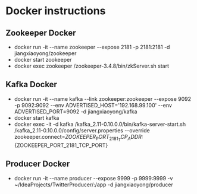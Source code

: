 Docker instructions
============================
Zookeeper Docker
----------------------------
- docker run -it --name zookeeper --expose 2181 -p 2181:2181 -d jiangxiaoyong/zookeeper
- docker start zookeeper
- docker exec zookeeper /zookeeper-3.4.8/bin/zkServer.sh start

Kafka Docker
----------------------------
- docker run -it --name kafka --link zookeeper:zookeeper --expose 9092 -p 9092:9092 --env ADVERTISED_HOST='192.168.99.100' --env ADVERTISED_PORT=9092 -d jiangxiaoyong/kafka
- docker start kafka
- docker exec -it -d kafka /kafka_2.11-0.10.0.0/bin/kafka-server-start.sh /kafka_2.11-0.10.0.0/config/server.properties --override zookeeper.connect=${ZOOKEEPER_PORT_2181_TCP_ADDR}:${ZOOKEEPER_PORT_2181_TCP_PORT}

Producer Docker
-----------------------------
- docker run -it --name producer --expose 9999 -p 9999:9999 -v ~/IdeaProjects/TwitterProducer/:/app -d jiangxiaoyong/producer